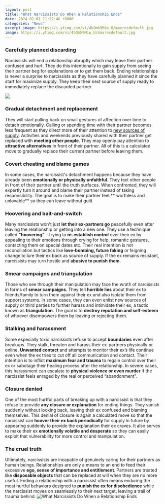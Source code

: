 ```yaml
---
layout: post
title: "What Narcissists Do When a Relationship Ends"
date: 2024-02-01 11:22:48 +0000
categories: "News"
excerpt_image: https://i.ytimg.com/vi/4bQmk9Miw_U/maxresdefault.jpg
image: https://i.ytimg.com/vi/4bQmk9Miw_U/maxresdefault.jpg
---
```


### Carefully planned discarding 
Narcissists will end a relationship abruptly which may leave their partner confused and hurt. They do this intentionally to gain supply from seeing their partner beg for explanations or to get them back. Ending relationships is never a surprise to narcissists as they have carefully planned it since the start for maximize supply. They keep their next source of supply ready to immediately replace the discarded partner.

![](https://www.choosingtherapy.com/wp-content/uploads/2021/12/How-Narcissists-Act-in-Relationships.png)
### Gradual detachment and replacement  
They will start pulling back on small gestures of affection over time to detach emotionally. Calling or spending time with their partner becomes less frequent as they direct more of their attention to [new sources of supply](https://yt.io.vn/collection/aguillon). Activities and weekends previously shared with their partner get replaced with **meeting other people**. They may openly pay attention to **attractive alternatives** in front of their partner. All of this is a calculated move to gradually replace their current partner before leaving them.
### Covert cheating and blame games
In some cases, the narcissist's detachment happens because they have already been **emotionally or physically unfaithful**. They text other people in front of their partner until the truth surfaces. When confronted, they will expertly turn it around and blame their partner instead of taking responsibility. The goal is to make their partner feel ** worthless and unlovable** so they can leave without guilt. 
### Hoovering and bait-and-switch
Many narcissists won't just **let their ex-partners go** peacefully even after leaving the relationship or getting into a new one. They use a technique called **"hoovering"** – trying to **re-establish control** over their ex by appealing to their emotions through crying for help, romantic gestures, contacting them on special dates etc. Their real intention is not reconciliation but tactics like **love-bombing, future faking** or feigning change to lure their ex back as source of supply. If the ex remains resistant, narcissists may turn hostile and **abusive to punish them**.
### Smear campaigns and triangulation
Those who see through their manipulation may face the wrath of narcissists in forms of **smear campaigns**. They tell **horrible lies** about their ex to friends/family to turn them against their ex and also isolate them from support systems. In some cases, they can even enlist new sources of supply or third parties to further harass and intimidate their ex, a tactic known as **triangulation**. The goal is to **destroy reputation and self-esteem** of whoever disempowers them by leaving or rejecting them. 
### Stalking and harassment 
Some especially toxic narcissists refuse to accept **boundaries** even after breakups. They stalk, threaten and harass their ex-partners physically or online. **Unwanted contact** and attempts to monitor their ex’s life continue even when the ex tries to cut off all communication and contact. Their intention is to inflict **maximum fear and trauma** to regain control over their ex or sabotage their healing process after the relationship. In severe cases, this harassment can escalate to **physical violence or even murder** if the narcissist feels enraged by the real or perceived “abandonment”.
### Closure denied 
One of the most hurtful parts of breaking up with a narcissist is that they refuse to provide **any closure or explanation** for ending things. They vanish suddenly without looking back, leaving their ex confused and blaming themselves. This denial of closure is again a calculated move so that the narcissist can **hoover their ex back periodically** for supply in future by appearing suddenly to provide the explanation their ex craves. It also serves to make their ex **emotionally volatile and desperate** so they can easily exploit that vulnerability for more control and manipulation. 
### The cruel truth 
Ultimately, narcissists are incapable of genuinely caring for their partners as human beings. Relationships are only a means to an end to feed their excessive **ego, sense of importance and entitlement**. Partners are treated like **disposable objects** that can be replaced at will when they are no more useful. Ending a relationship with a narcissist often means enduring the most hurtful behaviors designed to **punish the ex for disobedience** while the narcissist moves on seamlessly to their next target, leaving a trail of trauma behind.
![What Narcissists Do When a Relationship Ends](https://i.ytimg.com/vi/4bQmk9Miw_U/maxresdefault.jpg)